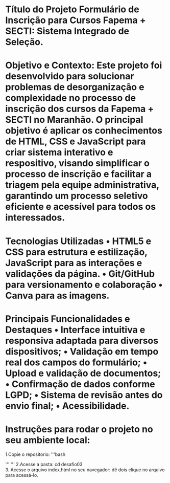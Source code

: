 # Título do Projeto Formulário de Inscrição para Cursos Fapema + SECTI: Sistema Integrado de Seleção.

# Objetivo e Contexto: Este projeto foi desenvolvido para solucionar problemas de desorganização e complexidade no processo de inscrição dos cursos da Fapema + SECTI no Maranhão. O principal objetivo é aplicar os conhecimentos de HTML, CSS e JavaScript para criar sistema interativo e respositivo, visando simplificar o processo de inscrição e facilitar a triagem pela equipe administrativa, garantindo um processo seletivo eficiente e acessível para todos os interessados.

# Tecnologias Utilizadas • HTML5 e CSS para estrutura e estilização, JavaScript para as interações e validações da página. • Git/GitHub para versionamento e colaboração • Canva para as imagens.

# Principais Funcionalidades e Destaques • Interface intuitiva e responsiva adaptada para diversos dispositivos; • Validação em tempo real dos campos do formulário; • Upload e validação de documentos; • Confirmação de dados conforme LGPD; • Sistema de revisão antes do envio final; • Acessibilidade.

# Instruções para rodar o projeto no seu ambiente local: 
1.Copie o repositorio:
'''bash
 
'''
'''
2.Acesse a pasta: cd desafio03  
3. Acesse o arquivo index.html no seu navegador: dê dois clique no arquivo para acessá-lo.

